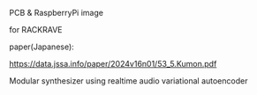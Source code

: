 PCB & RaspberryPi image

for RACKRAVE

paper(Japanese): 

https://data.jssa.info/paper/2024v16n01/53_5.Kumon.pdf 

Modular synthesizer using realtime audio variational autoencoder    
